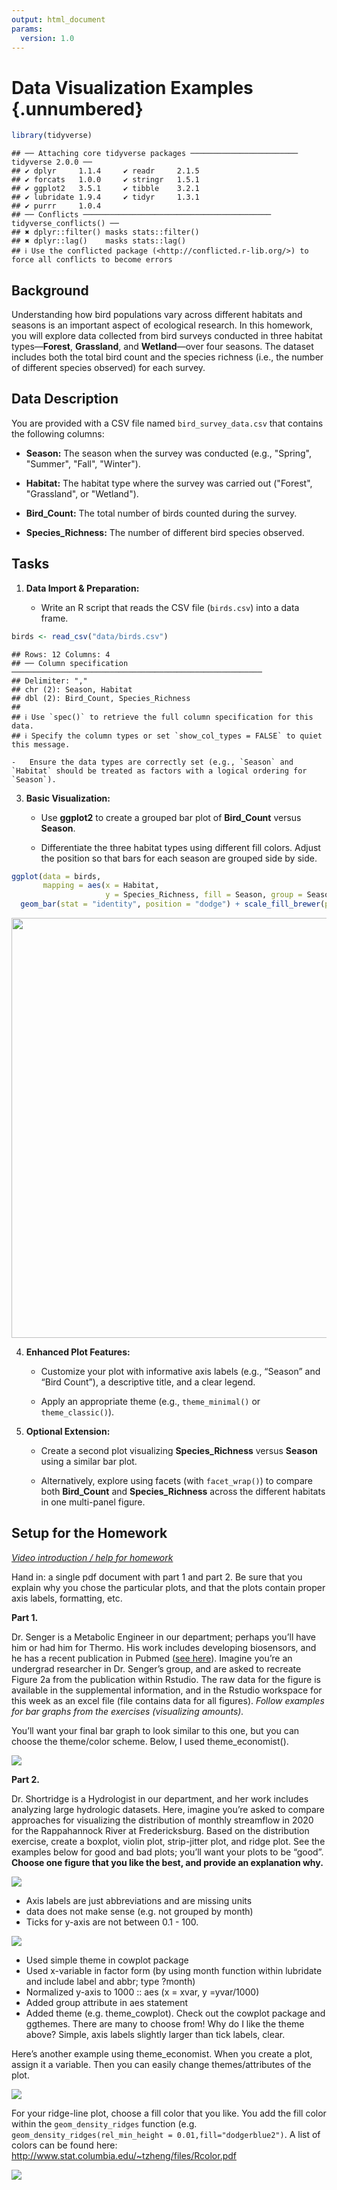```yaml
---
output: html_document
params:
  version: 1.0
---
```


# Data Visualization Examples {.unnumbered}


``` r
library(tidyverse)
```

```
## ── Attaching core tidyverse packages ──────────────────────── tidyverse 2.0.0 ──
## ✔ dplyr     1.1.4     ✔ readr     2.1.5
## ✔ forcats   1.0.0     ✔ stringr   1.5.1
## ✔ ggplot2   3.5.1     ✔ tibble    3.2.1
## ✔ lubridate 1.9.4     ✔ tidyr     1.3.1
## ✔ purrr     1.0.4     
## ── Conflicts ────────────────────────────────────────── tidyverse_conflicts() ──
## ✖ dplyr::filter() masks stats::filter()
## ✖ dplyr::lag()    masks stats::lag()
## ℹ Use the conflicted package (<http://conflicted.r-lib.org/>) to force all conflicts to become errors
```


## Background

Understanding how bird populations vary across different habitats and seasons is an important aspect of ecological research. In this homework, you will explore data collected from bird surveys conducted in three habitat types—**Forest**, **Grassland**, and **Wetland**—over four seasons. The dataset includes both the total bird count and the species richness (i.e., the number of different species observed) for each survey.

## Data Description

You are provided with a CSV file named `bird_survey_data.csv` that contains the following columns:

-   **Season:** The season when the survey was conducted (e.g., "Spring", "Summer", "Fall", "Winter").

-   **Habitat:** The habitat type where the survey was carried out ("Forest", "Grassland", or "Wetland").

-   **Bird_Count:** The total number of birds counted during the survey.

-   **Species_Richness:** The number of different bird species observed.

## Tasks

1.  **Data Import & Preparation:**

    -   Write an R script that reads the CSV file (`birds.csv`) into a data frame.


``` r
birds <- read_csv("data/birds.csv")
```

```
## Rows: 12 Columns: 4
## ── Column specification ────────────────────────────────────────────────────────
## Delimiter: ","
## chr (2): Season, Habitat
## dbl (2): Bird_Count, Species_Richness
## 
## ℹ Use `spec()` to retrieve the full column specification for this data.
## ℹ Specify the column types or set `show_col_types = FALSE` to quiet this message.
```


    -   Ensure the data types are correctly set (e.g., `Season` and `Habitat` should be treated as factors with a logical ordering for `Season`).

3.  **Basic Visualization:**

    -   Use **ggplot2** to create a grouped bar plot of **Bird_Count** versus **Season**.

    -   Differentiate the three habitat types using different fill colors. Adjust the position so that bars for each season are grouped side by side.
    

``` r
ggplot(data = birds, 
       mapping = aes(x = Habitat, 
                     y = Species_Richness, fill = Season, group = Season)) + labs(x = "Habitat type") + 
  geom_bar(stat = "identity", position = "dodge") + scale_fill_brewer(palette = 4)
```

<img src="06-1_Examples_files/figure-html/unnamed-chunk-2-1.png" width="672" />


4.  **Enhanced Plot Features:**

    -   Customize your plot with informative axis labels (e.g., “Season” and “Bird Count”), a descriptive title, and a clear legend.

    -   Apply an appropriate theme (e.g., `theme_minimal()` or `theme_classic()`).

5.  **Optional Extension:**

    -   Create a second plot visualizing **Species_Richness** versus **Season** using a similar bar plot.

    -   Alternatively, explore using facets (with `facet_wrap()`) to compare both **Bird_Count** and **Species_Richness** across the different habitats in one multi-panel figure.

## Setup for the Homework

[*Video introduction / help for homework*](https://video.vt.edu/media/BSE%203144:%20Week6,%20Homework%20Hints_Help/1_zo40gr7q)

Hand in: a single pdf document with part 1 and part 2. Be sure that you explain why you chose the particular plots, and that the plots contain proper axis labels, formatting, etc.

**Part 1.**

Dr. Senger is a Metabolic Engineer in our department; perhaps you’ll have him or had him for Thermo. His work includes developing biosensors, and he has a recent publication in Pubmed ([see here](https://peerj.com/articles/9805/)). Imagine you’re an undergrad researcher in Dr. Senger’s group, and are asked to recreate Figure 2a from the publication within Rstudio. The raw data for the figure is available in the supplemental information, and in the Rstudio workspace for this week as an excel file (file contains data for all figures). *Follow examples for bar graphs from the exercises (visualizing amounts).*

You’ll want your final bar graph to look similar to this one, but you can choose the theme/color scheme. Below, I used theme_economist().

![](images/phb-oleic-acid.png)

**Part 2.**

Dr. Shortridge is a Hydrologist in our department, and her work includes analyzing large hydrologic datasets. Here, imagine you’re asked to compare approaches for visualizing the distribution of monthly streamflow in 2020 for the Rappahannock River at Fredericksburg. Based on the distribution exercise, create a boxplot, violin plot, strip-jitter plot, and ridge plot. See the examples below for good and bad plots; you’ll want your plots to be “good”. **Choose one figure that you like the best, and provide an explanation why.**

![](images/wrong.png)

-   Axis labels are just abbreviations and are missing units
- data does not make sense (e.g. not grouped by month)
-   Ticks for y-axis are not between 0.1 - 100.

![](images/boxplot.png)

-   Used simple theme in cowplot package
-   Used x-variable in factor form (by using month function within lubridate and include label and abbr; type ?month)
-   Normalized y-axis to 1000 :: aes (x = xvar, y =yvar/1000)
-   Added group attribute in aes statement
-   Added theme (e.g. theme_cowplot). Check out the cowplot package and ggthemes. There are many to choose from! Why do I like the theme above? Simple, axis labels slightly larger than tick labels, clear.

Here’s another example using theme_economist. When you create a plot, assign it a variable. Then you can easily change themes/attributes of the plot.

![](images/theme.png)

For your ridge-line plot, choose a fill color that you like. You add the fill color within the `geom_density_ridges` function (e.g. `geom_density_ridges(rel_min_height = 0.01,fill="dodgerblue2")`. A list of colors can be found here: <http://www.stat.columbia.edu/~tzheng/files/Rcolor.pdf>

![](images/ridgeline.png)
